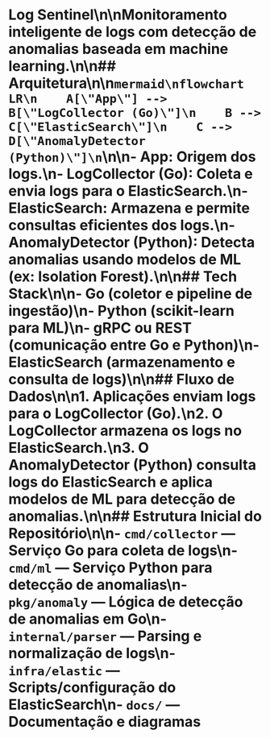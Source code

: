 # Log Sentinel\n\nMonitoramento inteligente de logs com detecção de anomalias baseada em machine learning.\n\n## Arquitetura\n\n`mermaid\nflowchart LR\n    A[\"App\"] --> B[\"LogCollector (Go)\"]\n    B --> C[\"ElasticSearch\"]\n    C --> D[\"AnomalyDetector (Python)\"]\n`\n\n- **App**: Origem dos logs.\n- **LogCollector (Go)**: Coleta e envia logs para o ElasticSearch.\n- **ElasticSearch**: Armazena e permite consultas eficientes dos logs.\n- **AnomalyDetector (Python)**: Detecta anomalias usando modelos de ML (ex: Isolation Forest).\n\n## Tech Stack\n\n- Go (coletor e pipeline de ingestão)\n- Python (scikit-learn para ML)\n- gRPC ou REST (comunicação entre Go e Python)\n- ElasticSearch (armazenamento e consulta de logs)\n\n## Fluxo de Dados\n\n1. Aplicações enviam logs para o LogCollector (Go).\n2. O LogCollector armazena os logs no ElasticSearch.\n3. O AnomalyDetector (Python) consulta logs do ElasticSearch e aplica modelos de ML para detecção de anomalias.\n\n## Estrutura Inicial do Repositório\n\n- `cmd/collector` — Serviço Go para coleta de logs\n- `cmd/ml` — Serviço Python para detecção de anomalias\n- `pkg/anomaly` — Lógica de detecção de anomalias em Go\n- `internal/parser` — Parsing e normalização de logs\n- `infra/elastic` — Scripts/configuração do ElasticSearch\n- `docs/` — Documentação e diagramas
